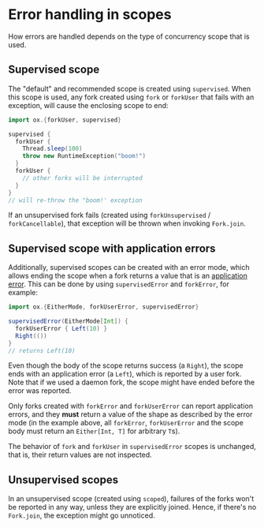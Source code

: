 # Error handling in scopes

How errors are handled depends on the type of concurrency scope that is used.

## Supervised scope

The "default" and recommended scope is created using `supervised`. When this scope is used, any fork created using
`fork` or `forkUser` that fails with an exception, will cause the enclosing scope to end:

```scala
import ox.{forkUser, supervised}

supervised {
  forkUser {
    Thread.sleep(100)
    throw new RuntimeException("boom!")  
  }
  forkUser {
    // other forks will be interrupted
  }
}
// will re-throw the "boom!' exception
```

If an unsupervised fork fails (created using `forkUnsupervised` / `forkCancellable`), that exception will be thrown
when invoking `Fork.join`.

## Supervised scope with application errors

Additionally, supervised scopes can be created with an error mode, which allows ending the scope when a fork returns
a value that is an [application error](error-handling.md). This can be done by using `supervisedError` and `forkError`, 
for example:

```scala
import ox.{EitherMode, forkUserError, supervisedError}

supervisedError(EitherMode[Int]) { 
  forkUserError { Left(10) } 
  Right(()) 
}
// returns Left(10)
```

Even though the body of the scope returns success (a `Right`), the scope ends with an application error (a `Left`), 
which is reported by a user fork. Note that if we used a daemon fork, the scope might have ended before the error
was reported.

Only forks created with `forkError` and `forkUserError` can report application errors, and they **must** return a value 
of the shape as described by the error mode (in the example above, all `forkError`, `forkUserError` and the scope body 
must return an `Either[Int, T]` for arbitrary `T`s).

The behavior of `fork` and `forkUser` in `supervisedError` scopes is unchanged, that is, their return values are not
inspected.

## Unsupervised scopes

In an unsupervised scope (created using `scoped`), failures of the forks won't be reported in any way, unless they
are explicitly joined. Hence, if there's no `Fork.join`, the exception might go unnoticed.
